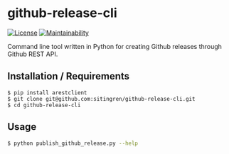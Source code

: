 # github-release-cli

[![License](https://img.shields.io/badge/License-MIT-yellow.svg)](https://github.com/sitingren/github-release-cli/blob/master/LICENSE)
[![Maintainability](https://api.codeclimate.com/v1/badges/cd29044d7637bc78f4b9/maintainability)](https://codeclimate.com/github/sitingren/github-release-cli/maintainability)

Command line tool written in Python for creating Github releases through Github REST API.

## Installation / Requirements
```
$ pip install arestclient
$ git clone git@github.com:sitingren/github-release-cli.git
$ cd github-release-cli
```

## Usage
```bash
$ python publish_github_release.py --help
```
